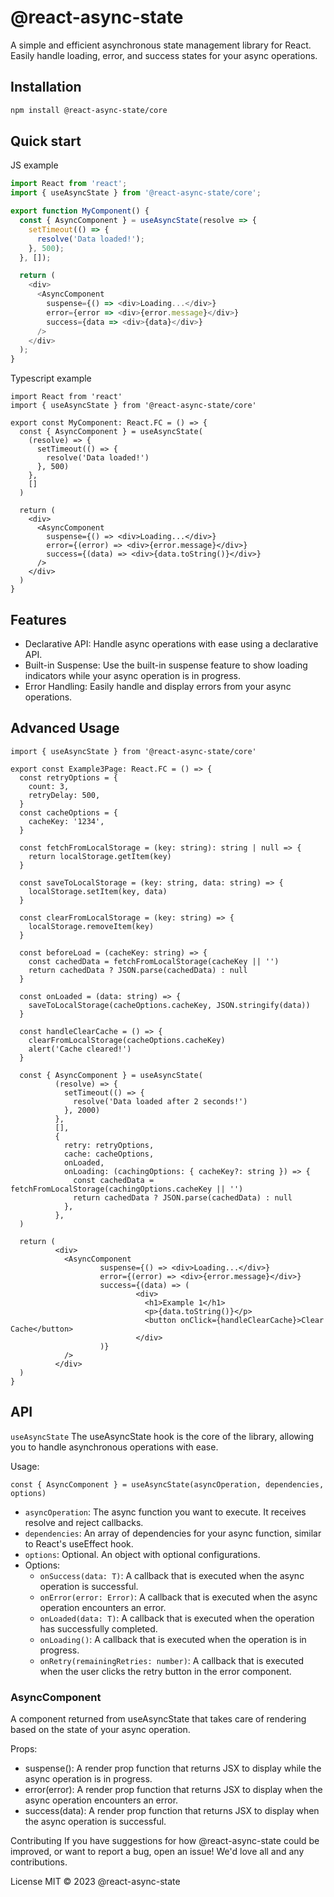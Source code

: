 # @react-async-state

A simple and efficient asynchronous state management library for React. Easily handle loading, error, and success states for your async operations.

## Installation

```bash
npm install @react-async-state/core
```

## Quick start

JS example
```js
import React from 'react';
import { useAsyncState } from '@react-async-state/core';

export function MyComponent() {
  const { AsyncComponent } = useAsyncState(resolve => {
    setTimeout(() => {
      resolve('Data loaded!');
    }, 500);
  }, []);

  return (
    <div>
      <AsyncComponent
        suspense={() => <div>Loading...</div>}
        error={error => <div>{error.message}</div>}
        success={data => <div>{data}</div>}
      />
    </div>
  );
}
```

Typescript example
```tsx
import React from 'react'
import { useAsyncState } from '@react-async-state/core'

export const MyComponent: React.FC = () => {
  const { AsyncComponent } = useAsyncState(
    (resolve) => {
      setTimeout(() => {
        resolve('Data loaded!')
      }, 500)
    },
    []
  )

  return (
    <div>
      <AsyncComponent
        suspense={() => <div>Loading...</div>}
        error={(error) => <div>{error.message}</div>}
        success={(data) => <div>{data.toString()}</div>}
      />
    </div>
  )
}
```

## Features

- Declarative API: Handle async operations with ease using a declarative API.
- Built-in Suspense: Use the built-in suspense feature to show loading indicators while your async operation is in progress.
- Error Handling: Easily handle and display errors from your async operations.


## Advanced Usage

```tsx
import { useAsyncState } from '@react-async-state/core'

export const Example3Page: React.FC = () => {
  const retryOptions = {
    count: 3,
    retryDelay: 500,
  }
  const cacheOptions = {
    cacheKey: '1234',
  }

  const fetchFromLocalStorage = (key: string): string | null => {
    return localStorage.getItem(key)
  }

  const saveToLocalStorage = (key: string, data: string) => {
    localStorage.setItem(key, data)
  }

  const clearFromLocalStorage = (key: string) => {
    localStorage.removeItem(key)
  }

  const beforeLoad = (cacheKey: string) => {
    const cachedData = fetchFromLocalStorage(cacheKey || '')
    return cachedData ? JSON.parse(cachedData) : null
  }

  const onLoaded = (data: string) => {
    saveToLocalStorage(cacheOptions.cacheKey, JSON.stringify(data))
  }

  const handleClearCache = () => {
    clearFromLocalStorage(cacheOptions.cacheKey)
    alert('Cache cleared!')
  }

  const { AsyncComponent } = useAsyncState(
          (resolve) => {
            setTimeout(() => {
              resolve('Data loaded after 2 seconds!')
            }, 2000)
          },
          [],
          {
            retry: retryOptions,
            cache: cacheOptions,
            onLoaded,
            onLoading: (cachingOptions: { cacheKey?: string }) => {
              const cachedData = fetchFromLocalStorage(cachingOptions.cacheKey || '')
              return cachedData ? JSON.parse(cachedData) : null
            },
          },
  )

  return (
          <div>
            <AsyncComponent
                    suspense={() => <div>Loading...</div>}
                    error={(error) => <div>{error.message}</div>}
                    success={(data) => (
                            <div>
                              <h1>Example 1</h1>
                              <p>{data.toString()}</p>
                              <button onClick={handleClearCache}>Clear Cache</button>
                            </div>
                    )}
            />
          </div>
  )
}

```

## API

`useAsyncState`
The useAsyncState hook is the core of the library, allowing you to handle asynchronous operations with ease.

Usage:

```tsx
const { AsyncComponent } = useAsyncState(asyncOperation, dependencies, options)
```

- `asyncOperation`: The async function you want to execute. It receives resolve and reject callbacks.
- `dependencies`: An array of dependencies for your async function, similar to React's useEffect hook.
- `options`: Optional. An object with optional configurations.
- Options:
  - `onSuccess(data: T)`: A callback that is executed when the async operation is successful.
  - `onError(error: Error)`: A callback that is executed when the async operation encounters an error.
  - `onLoaded(data: T)`: A callback that is executed when the operation has successfully completed.
  - `onLoading()`: A callback that is executed when the operation is in progress.
  - `onRetry(remainingRetries: number)`: A callback that is executed when the user clicks the retry button in the error component.

### AsyncComponent

A component returned from useAsyncState that takes care of rendering based on the state of your async operation.

Props:
- suspense(): A render prop function that returns JSX to display while the async operation is in progress.
- error(error): A render prop function that returns JSX to display when the async operation encounters an error.
- success(data): A render prop function that returns JSX to display when the async operation is successful.

Contributing
If you have suggestions for how @react-async-state could be improved, or want to report a bug, open an issue! We'd love all and any contributions.

License
MIT © 2023 @react-async-state
